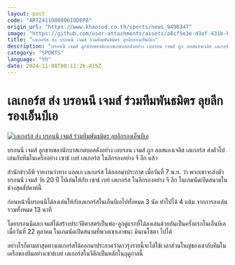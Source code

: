 ```yaml
---
layout: post
code: "ART2411080806IODEP8"
origin_url: "https://www.khaosod.co.th/sports/news_9496347"
image: "https://github.com/user-attachments/assets/a8cf5e3e-d3af-431b-b093-b1985dc77c84"
title: "เลเกอร์ส ส่ง บรอนนี เจมส์ ร่วมทีมพันธมิตร ลุยลีกรองเอ็นบีเอ"
description: "บรอนนี เจมส์ ลูกชายของนักบาสเกตบอลดังอย่าง เลบรอน เจมส์ ถูก ลอสแองเจลิส เลเกอร์ส ส่งตัวไปเล่นกับทีมในเครืออย่าง เซาธ์ เบย์ เลเกอร์ส ในลีกรองอย่าง"
category: "SPORTS"
language: "th"
date: 2024-11-08T08:11:26.415Z
---
```


# เลเกอร์ส ส่ง บรอนนี เจมส์ ร่วมทีมพันธมิตร ลุยลีกรองเอ็นบีเอ

[![เลเกอร์ส ส่ง บรอนนี เจมส์ ร่วมทีมพันธมิตร ลุยลีกรองเอ็นบีเอ](https://www.khaosod.co.th/wpapp/uploads/2024/11/bronn.jpg "เลเกอร์ส ส่ง บรอนนี เจมส์ ร่วมทีมพันธมิตร ลุยลีกรองเอ็นบีเอ")](https://www.khaosod.co.th/wpapp/uploads/2024/11/bronn.jpg)

บรอนนี เจมส์ ลูกชายของนักบาสเกตบอลดังอย่าง เลบรอน เจมส์ ถูก ลอสแองเจลิส เลเกอร์ส ส่งตัวไปเล่นกับทีมในเครืออย่าง เซาธ์ เบย์ เลเกอร์ส ในลีกรองอย่าง จี ลีก แล้ว

สำนักข่าวอีพี รายงานว่าทาง แอลเอ เลเกอร์ส ได้ออกมาประกาศ เมื่อวันที่ 7 พ.ย. ว่า พวกเขาจะส่งตัว บรอนนี เจมส์ วัย 20 ปี ไปเล่นให้กับ เซาธ์ เบย์ เลเกอร์ส ในลีกรองอย่าง จี ลีก ในเกมนัดเปิดสนามในช่วงสุดสัปดาห์นี้

ก่อนหน้านี้บรอนนีได้ลงเล่นให้กับเลเกอร์สในเอ็นบีเอไปทั้งหมด 3 นัด ทำไปได้ 4 แต้ม จากการลงเล่นรวมทั้งหมด 13 นาที

โดยบรอนนีและเจมส์ได้สร้างประวัติศาสตร์เป็นพ่อ-ลูกคู่แรกที่ได้ลงเล่นด้วยกันเป็นครั้งแรกในเอ็นบีเอ เมื่อวันที่ 22 ตุลาคม ในเกมนัดเปิดสนามที่พวกเขาเอาชนะ มินเนโซตา ไปได้

อย่างไรก็ตามล่าสุดทางเลเกอร์สได้ออกมาประกาศว่าดาวรุ่งรายนี้จะได้ใช้เวลาส่วนใหญ่ของเขากับทีมในเครือของทีมอย่างเซาธ์เบย์ เลเกอร์สในจีลีกเป็นหลักในฤดูกาลนี้